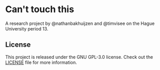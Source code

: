 # Can't touch this
A research project by @nathanbakhuijzen and @timvisee on the Hague University period 13.

## License
This project is released under the GNU GPL-3.0 license.
Check out the [LICENSE](LICENSE) file for more information. 
